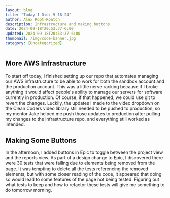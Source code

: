 ```yaml
---
layout: blog
title: "Today I Did: 9-18-24"
author: Alex Root-Roatch
description: Infrastructure and making buttons
date: 2024-09-18T20:53:37-6:00
updated: 2024-09-18T20:53:37-6:00
thumbnail: /img/code-banner.jpg
category: [Uncategorized]
---
```


## More AWS Infrastructure

To start off today, I finished setting up our repo that automates managing our AWS infrastructure to be able to work for both the sandbox account and the production account. This was a little nerve racking because if I broke anything it would affect people's ability to manage our servers for software currently in production. Of course, if that happened, we could use git to revert the changes. Luckily, the updates I made to the video dropdown on the Clean Coders video library still needed to be pushed to production, so my mentor Jake helped me push those updates to production after pulling my changes to the infrastructure repo, and everything still worked as intended. 

## Making Some Buttons

In the afternoon, I added buttons in Epic to toggle between the project view and the reports view. As part of a design change to Epic, I discovered there were 30 tests that were failing due to elements being removed from the page. It was tempting to delete all the tests referencing the removed elements, but with some closer reading of the code, it appeared that doing so would lead to some features of the page not being tested. Figuring out what tests to keep and how to refactor these tests will give me something to do tomorrow morning. 



